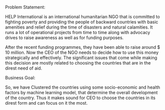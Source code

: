 Problem Statement:
  
   HELP International is an international humanitarian NGO that is committed to fighting poverty and providing the people of backward countries with basic amenities and relief during the time of disasters and natural calamities. It runs a lot of operational projects from time to time along with advocacy drives to raise awareness as well as for funding purposes.
   
   After the recent funding programmes, they have been able to raise around $ 10 million. Now the CEO of the NGO needs to decide how to use this money strategically and effectively. The significant issues that come while making this decision are mostly related to choosing the countries that are in the direst need of aid. 

Business Goal:
 
   So, we have Clustered the countries using some socio-economic and health factors by machine learning model, that determine the overall development of the country. Thus it makes sound for CEO to choose the countries in its direst form and can focus on it the most.
